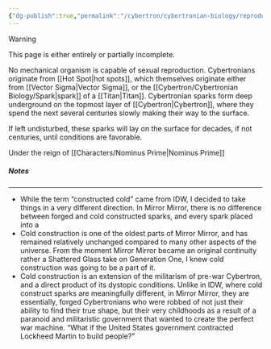 ```yaml
---
{"dg-publish":true,"permalink":"/cybertron/cybertronian-biology/reproduction/"}
---
```

  
>[!warning] 
>This page is either entirely or partially incomplete. 

No mechanical organism is capable of sexual reproduction. Cybertronians originate from [[Hot Spot\|hot spots]], which themselves originate either from [[Vector Sigma\|Vector Sigma]], or the [[Cybertron/Cybertronian Biology/Spark\|spark]] of a [[Titan\|Titan]]. Cybertronian sparks form deep underground on the topmost layer of [[Cybertron\|Cybertron]], where they spend the next several centuries slowly making their way to the surface.  

If left undisturbed, these sparks will lay on the surface for decades, if not centuries, until conditions are favorable. 

Under the reign of [[Characters/Nominus Prime\|Nominus Prime]]

##### Notes
---
- While the term “constructed cold” came from IDW, I decided to take things in a very different direction. In Mirror Mirror, there is no difference between forged and cold constructed sparks, and every spark placed into a 
- Cold construction is one of the oldest parts of Mirror Mirror, and has remained relatively unchanged compared to many other aspects of the universe. From the moment Mirror Mirror became an original continuity rather a Shattered Glass take on Generation One, I knew cold construction was going to be a part of it. 
- Cold construction is an extension of the militarism of pre-war Cybertron, and a direct product of its dystopic conditions. Unlike in IDW, where cold construct sparks are meaningfully different, in Mirror Mirror, they are essentially, forged Cybertronians who were robbed of not just their ability to find their true shape, but their very childhoods as a result of a paranoid and militaristic government that wanted to create the perfect war machine. “What if the United States government contracted Lockheed Martin to build people?” 